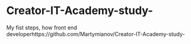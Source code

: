 # Creator-IT-Academy-study-
My fist steps, how front end developerhttps://github.com/Martymianov/Creator-IT-Academy-study-
